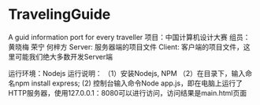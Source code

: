 # TravelingGuide
A guid information port for every traveller 
项目：中国计算机设计大赛
组员：黄晓梅 荣宁 何梓方
Server: 服务器端的项目文件
Client: 客户端的项目文件，这里可能我们绝大多数开发Server端


运行环境：Nodejs
运行说明：
（1）安装Nodejs, NPM
（2）在目录下，输入命名npm install express;
 (2) 控制台输入命令Node app.js，即在电脑上运行了HTTP服务器，使用127.0.0.1：8080可以进行访问，访问结果是main.html页面
